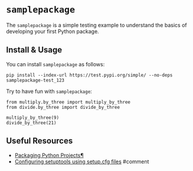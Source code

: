# `samplepackage`

The `samplepackage` is a simple testing example to understand the basics of developing your first Python package. 

## Install & Usage

You can install `samplepackage` as follows:

```
pip install --index-url https://test.pypi.org/simple/ --no-deps samplepackage-test_123
```
Try to have fun with `samplepackage`:

```
from multiply.by_three import multiply_by_three
from divide.by_three import divide_by_three

multiply_by_three(9)
divide_by_three(21)
```

## Useful Resources

* [Packaging Python Projects¶](https://packaging.python.org/en/latest/tutorials/packaging-projects/)
* [Configuring setuptools using setup.cfg files](https://setuptools.pypa.io/en/latest/userguide/declarative_config.html)
#comment
